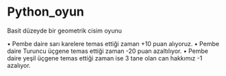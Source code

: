 # Python_oyun
Basit düzeyde bir geometrik cisim oyunu

•	Pembe daire sarı karelere                temas ettiği zaman  +10 puan alıyoruz.
•	Pembe daire Turuncu üçgene      temas ettiği zaman -20 puan azaltılıyor.
•	Pembe daire   yeşil üçgene    temas ettiği  zaman ise 3 tane olan can hakkımız -1 azalıyor.

